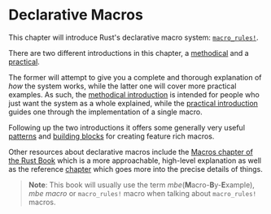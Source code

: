 # Declarative Macros

This chapter will introduce Rust's declarative macro system: [`macro_rules!`][mbe].

There are two different introductions in this chapter, a [methodical] and a [practical].

The former will attempt to give you a complete and thorough explanation of *how* the system works, while the latter one will cover more practical examples.
As such, the [methodical introduction][methodical] is intended for people who just want the system as a whole explained, while the [practical introduction][practical] guides one through the implementation of a single macro.

Following up the two introductions it offers some generally very useful [patterns] and [building blocks] for creating feature rich macros.

Other resources about declarative macros include the [Macros chapter of the Rust Book] which is a more approachable, high-level explanation as well as the reference [chapter](https://doc.rust-lang.org/reference/macros-by-example.html) which goes more into the precise details of things.

> **Note**: This book will usually use the term *mbe*(**M**acro-**B**y-**E**xample), *mbe macro* or `macro_rules!` macro when talking about `macro_rules!` macros.

[mbe]: https://doc.rust-lang.org/reference/macros-by-example.html
[Macros chapter of the Rust Book]: https://doc.rust-lang.org/book/ch19-06-macros.html
[practical]: ./decl-macros/macros-practical.md
[methodical]: ./decl-macros/macros-methodical.md
[patterns]: ./decl-macros/patterns.md
[building blocks]: ./decl-macros/building-blocks.md

